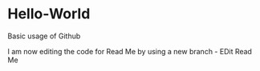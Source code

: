 # Hello-World
Basic usage of Github

I am now editing the code for Read Me by using a new branch - EDit Read Me  
